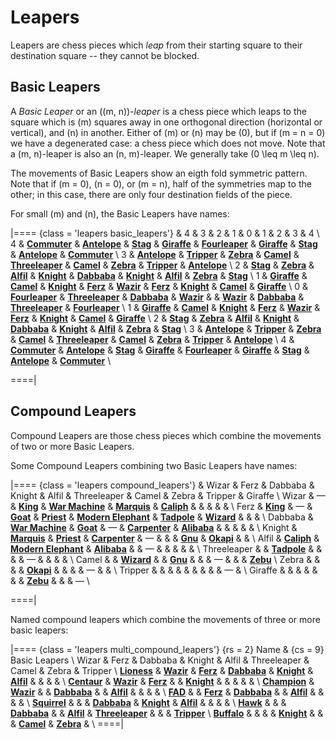 # Leapers

<!-- %% no_piece: 1 -->

Leapers are chess pieces which *leap* from their starting square to
their destination square -- they cannot be blocked.

## Basic Leapers

A *Basic Leaper* or an \((m, n)\)-*leaper* is a chess piece which leaps
to the square which is \(m\) squares away in one orthogonal direction
(horizontal or vertical), and \(n\) in another. Either of \(m\) or 
\(n\) may be \(0\), but if \(m = n = 0\) we have a degenerated case:
a chess piece which does not move. Note that a \(m, n\)-leaper is also
an \(n, m\)-leaper. We generally take \(0 \leq m \leq n\).

The movements of Basic Leapers show an eigth fold symmetric pattern.
Note that if \(m = 0\), \(n = 0\), or \(m = n\), half of the symmetries
map to the other; in this case, there are only four destination fields
of the piece.

For small \(m\) and \(n\), the Basic Leapers have names:

|====
{class = 'leapers basic_leapers'}
  & 4 & 3 & 2 & 1 & 0 & 1 & 2 & 3 & 4 \\
4 & [**Commuter**](commuter.html)
  & [**Antelope**](antelope.html)
  & [**Stag**](stag.html)
  & [**Giraffe**](giraffe.html)
  & [**Fourleaper**](fourleaper.html)
  & [**Giraffe**](giraffe.html)
  & [**Stag**](stag.html)
  & [**Antelope**](antelope.html)
  & [**Commuter**](commuter.html)
    \\
3 & [**Antelope**](antelope.html)
  & [**Tripper**](tripper.html)
  & [**Zebra**](zebra.html)
  & [**Camel**](camel.html)
  & [**Threeleaper**](threeleaper.html)
  & [**Camel**](camel.html)
  & [**Zebra**](zebra.html)
  & [**Tripper**](tripper.html)
  & [**Antelope**](antelope.html)
    \\
2 & [**Stag**](stag.html)
  & [**Zebra**](zebra.html)
  & [**Alfil**](alfil.html)
  & [**Knight**](knight.html)
  & [**Dabbaba**](dabbaba.html)
  & [**Knight**](knight.html)
  & [**Alfil**](alfil.html)
  & [**Zebra**](zebra.html)
  & [**Stag**](stag.html)
    \\
1 & [**Giraffe**](giraffe.html)
  & [**Camel**](camel.html)
  & [**Knight**](knight.html)
  & [**Ferz**](ferz.html)
  & [**Wazir**](wazir.html)
  & [**Ferz**](ferz.html)
  & [**Knight**](knight.html)
  & [**Camel**](camel.html)
  & [**Giraffe**](giraffe.html)
    \\
0 & [**Fourleaper**](fourleaper.html)
  & [**Threeleaper**](threeleaper.html)
  & [**Dabbaba**](dabbaba.html)
  & [**Wazir**](wazir.html)
  &
  & [**Wazir**](wazir.html)
  & [**Dabbaba**](dabbaba.html)
  & [**Threeleaper**](threeleaper.html)
  & [**Fourleaper**](fourleaper.html)
    \\
1 & [**Giraffe**](giraffe.html)
  & [**Camel**](camel.html)
  & [**Knight**](knight.html)
  & [**Ferz**](ferz.html)
  & [**Wazir**](wazir.html)
  & [**Ferz**](ferz.html)
  & [**Knight**](knight.html)
  & [**Camel**](camel.html)
  & [**Giraffe**](giraffe.html)
    \\
2 & [**Stag**](stag.html)
  & [**Zebra**](zebra.html)
  & [**Alfil**](alfil.html)
  & [**Knight**](knight.html)
  & [**Dabbaba**](dabbaba.html)
  & [**Knight**](knight.html)
  & [**Alfil**](alfil.html)
  & [**Zebra**](zebra.html)
  & [**Stag**](stag.html)
    \\
3 & [**Antelope**](antelope.html)
  & [**Tripper**](tripper.html)
  & [**Zebra**](zebra.html)
  & [**Camel**](camel.html)
  & [**Threeleaper**](threeleaper.html)
  & [**Camel**](camel.html)
  & [**Zebra**](zebra.html)
  & [**Tripper**](tripper.html)
  & [**Antelope**](antelope.html)
    \\
4 & [**Commuter**](commuter.html)
  & [**Antelope**](antelope.html)
  & [**Stag**](stag.html)
  & [**Giraffe**](giraffe.html)
  & [**Fourleaper**](fourleaper.html)
  & [**Giraffe**](giraffe.html)
  & [**Stag**](stag.html)
  & [**Antelope**](antelope.html)
  & [**Commuter**](commuter.html)
    \\

====|


## Compound Leapers

Compound Leapers are those chess pieces which combine the movements
of two or more Basic Leapers.

Some Compound Leapers combining two Basic Leapers have names:

|====
{class = 'leapers compound_leapers'}
& Wizar & Ferz & Dabbaba & Knight & Alfil
        & Threeleaper & Camel & Zebra & Tripper & Giraffe \\
Wizar       & &mdash;
            & [**King**](king.html)
            & [**War Machine**](war_machine.html)
            & [**Marquis**](marquis.html)
            & [**Caliph**](caliph.html)
            &
            &
            &
            &
            &
            \\
Ferz        & [**King**](king.html)
            & &mdash;
            & [**Goat**](goat.html)
            & [**Priest**](priest.html)
            & [**Modern Elephant**](modern_elephant.html)
            & [**Tadpole**](tadpole.html)
            & [**Wizard**](wizard.html)
            &
            &
            &
            \\
Dabbaba     & [**War Machine**](war_machine.html)
            & [**Goat**](goat.html)
            & &mdash;
            & [**Carpenter**](carpenter.html)
            & [**Alibaba**](alibaba.html)
            &
            &
            &
            &
            &
            \\
Knight      & [**Marquis**](marquis.html)
            & [**Priest**](priest.html)
            & [**Carpenter**](carpenter.html)
            & &mdash;
            &
            &
            & [**Gnu**](gnu.html)
            & [**Okapi**](okapi.html)
            &
            &
            \\
Alfil       & [**Caliph**](caliph.html)
            & [**Modern Elephant**](modern_elephant.html)
            & [**Alibaba**](alibaba.html)
            &
            & &mdash;
            &
            &
            &
            &
            &
            \\
Threeleaper &
            & [**Tadpole**](tadpole.html)
            &
            &
            &
            & &mdash;
            &
            &
            &
            &
            \\
Camel       &
            & [**Wizard**](wizard.html)
            &
            & [**Gnu**](gnu.html)
            &
            &
            & &mdash;
            &
            &
            & [**Zebu**](zebu.html)
            \\
Zebra       &
            &
            &
            & [**Okapi**](okapi.html)
            &
            &
            &
            & &mdash;
            &
            &
            \\
Tripper     &
            &
            &
            &
            &
            &
            &
            &
            & &mdash;
            &
            \\
Giraffe     &
            &
            &
            &
            &
            &
            & [**Zebu**](zebu.html)
            &
            &
            & &mdash;
            \\

====|

Named compound leapers which combine the movements of three or more
basic leapers:

|====
{class = 'leapers multi_compound_leapers'}
{rs = 2} Name & {cs = 9} Basic Leapers           \\
                         Wizar & Ferz & Dabbaba & Knight & Alfil &
                         Threeleaper & Camel & Zebra & Tripper   \\
[**Lioness**](lioness.html)   & [**Wazir**](wazir.html)
                              & [**Ferz**](ferz.html)
                              & [**Dabbaba**](dabbaba.html)
                              & [**Knight**](knight.html)
                              & [**Alfil**](alfil.html)
                              &
                              &
                              &
                              &
                              \\
[**Centaur**](centaur.html)   & [**Wazir**](wazir.html)
                              & [**Ferz**](ferz.html)
                              &
                              & [**Knight**](knight.html)
                              &
                              &
                              &
                              &
                              &
                              \\
[**Champion**](champion.html) & [**Wazir**](wazir.html)
                              &
                              & [**Dabbaba**](dabbaba.html)
                              &
                              & [**Alfil**](alfil.html)
                              &
                              &
                              &
                              &
                              \\
[**FAD**](fad.html)           &
                              & [**Ferz**](ferz.html)
                              & [**Dabbaba**](dabbaba.html)
                              &
                              & [**Alfil**](alfil.html)
                              &
                              &
                              &
                              &
                              \\
[**Squirrel**](squirrel.html) &
                              &
                              & [**Dabbaba**](dabbaba.html)
                              & [**Knight**](knight.html)
                              & [**Alfil**](alfil.html)
                              &
                              &
                              &
                              &
                              \\
[**Hawk**](hawk.html)         &
                              &
                              & [**Dabbaba**](dabbaba.html)
                              &
                              & [**Alfil**](alfil.html)
                              & [**Threeleaper**](threeleaper.html)
                              &
                              &
                              & [**Tripper**](tripper.html)
                              \\
[**Buffalo**](buffalo.html)   &
                              &
                              &
                              & [**Knight**](knight.html)
                              &
                              &
                              & [**Camel**](camel.html)
                              & [**Zebra**](zebra.html)
                              &
                              \\
====|
